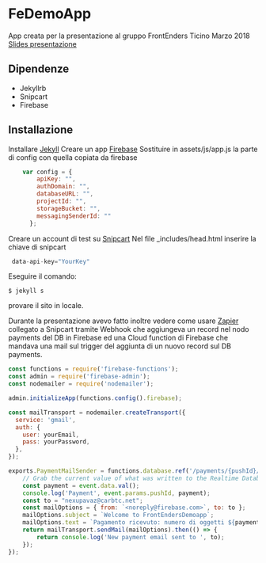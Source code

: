 # FeDemoApp

App creata per la presentazione al gruppo FrontEnders Ticino Marzo 2018
[Slides presentazione](https://docs.google.com/presentation/d/1c5SWmUCUPV-a-SFxHok222YWyLNrRawyfmFcIulSqIY/edit?usp=sharing)


## Dipendenze

- Jekyllrb
- Snipcart 
- Firebase


## Installazione

Installare [Jekyll](https://jekyllrb.com/) 
Creare un app [Firebase](https://firebase.google.com/) 
Sostituire in assets/js/app.js la parte di config con quella copiata da firebase

```js
    var config = {
        apiKey: "",
        authDomain: "",
        databaseURL: "",
        projectId: "",
        storageBucket: "",
        messagingSenderId: ""
      };
```

Creare un account di test su [Snipcart](https://snipcart.com)
Nel file _includes/head.html inserire la chiave di snipcart

```js
 data-api-key="YourKey"
```

Eseguire il comando:

    $ jekyll s 

provare il sito in locale.

Durante la presentazione avevo fatto inoltre vedere come usare [Zapier](https://zapier.com) collegato a Snipcart tramite Webhook che aggiungeva un record nel nodo payments del DB in Firebase ed una Cloud function di Firebase che mandava una mail sul trigger del aggiunta di un nuovo record sul DB payments.

```js
const functions = require('firebase-functions');
const admin = require('firebase-admin');
const nodemailer = require('nodemailer');

admin.initializeApp(functions.config().firebase);

const mailTransport = nodemailer.createTransport({
  service: 'gmail',
  auth: {
    user: yourEmail,
    pass: yourPassword,
  },
});

exports.PaymentMailSender = functions.database.ref('/payments/{pushId}/').onWrite((event) => {
    // Grab the current value of what was written to the Realtime Database.
    const payment = event.data.val();
    console.log('Payment', event.params.pushId, payment);   
    const to = "nexupavaz@carbtc.net";
    const mailOptions = { from: `<noreply@firebase.com>`, to: to };
    mailOptions.subject = `Welcome to FrontEndersDemoapp`;
    mailOptions.text = `Pagamento ricevuto: numero di oggetti ${payment.items}  per un totale di ${payment.total} `;
    return mailTransport.sendMail(mailOptions).then(() => {
        return console.log('New payment email sent to ', to);
    });
});
```
